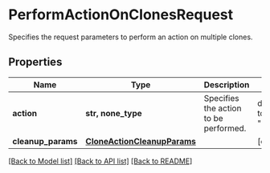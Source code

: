 # PerformActionOnClonesRequest

Specifies the request parameters to perform an action on multiple clones.

## Properties
Name | Type | Description | Notes
------------ | ------------- | ------------- | -------------
**action** | **str, none_type** | Specifies the action to be performed. | defaults to "Cleanup"
**cleanup_params** | [**CloneActionCleanupParams**](CloneActionCleanupParams.md) |  | [optional] 

[[Back to Model list]](../README.md#documentation-for-models) [[Back to API list]](../README.md#documentation-for-api-endpoints) [[Back to README]](../README.md)


